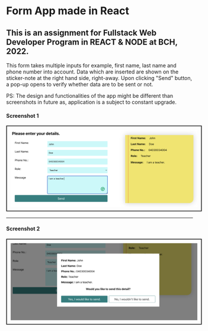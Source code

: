 # Form App made in React

## This is an assignment for Fullstack Web Developer Program in REACT & NODE at BCH, 2022.

This form takes multiple inputs for example, first name, last name and phone number into account. Data which are inserted are shown on the sticker-note at the right hand side, right-away. Upon clicking "Send" button, a pop-up opens to verify whether data are to be sent or not.

PS: The design and functionalities of the app might be different than screenshots in future as, application is a subject to constant upgrade.

#### Screenshot 1

<img src="src/assets/screenshot_1.png" alt="screenshot of a react form app" style="width: 750px; border: 2px solid #333; padding: 10px;"/>
<hr>

#### Screenshot 2

<img src="src/assets/screenshot_2.png" alt="screenshot of a react form app" style="width: 750px; border: 2px solid #333; padding: 10px;"/>
